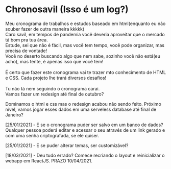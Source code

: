 # Chronosavil (Isso é um log?)
Meu cronograma de trabalhos e estudos baseado em html(enquanto eu não souber fazer de outra maneira kkkkk)<br>
Caro savil, em tempos de pandemia você deveria aproveitar que o mercado tá bom pra tua área.<br>
Estude, sei que não é fácil, mas você tem tempo, você pode organizar, mas precisa de vontade!<br>
Você no deserto buscando algo que nem sabe, sozinho você não está(eu acho), mas tente, é apenas isso que você tem!<br>
<br>
É certo que fazer este cronograma vai te trazer mto conhecimento de HTML e CSS. Cada projeto lhe trará diversos desafios!<br>
<br>
Tu não tá nem seguindo o cronograma carai.<br>
Vamos fazer um redesign até final de outubro?

Dominamos o html e css mas o redesign acabou não sendo feito. Próximo nível, vamos jogar esses dados em uma serveless database até final de Janeiro?

[25/01/2021] - E se o cronograma puder ser salvo em um banco de dados? Qualquer pessoa poderá editar e acessar o seu através de um link gerado e com uma senha criptografada, se ele quiser.

[25/01/2021] - E se puder alterar temas, ser customizável?

[18/03/2021] - Deu tudo errado? Comece recriando o layout e reinicializar o webapp em ReactJS. PRAZO 10/04/2021.

